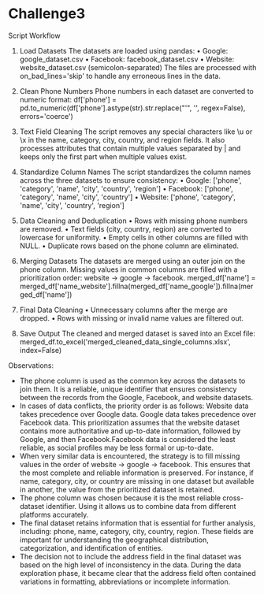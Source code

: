 # Challenge3
Script Workflow
1. Load Datasets
The datasets are loaded using pandas:
•	Google: google_dataset.csv
•	Facebook: facebook_dataset.csv
•	Website: website_dataset.csv (semicolon-separated)
The files are processed with on_bad_lines='skip' to handle any erroneous lines in the data.

3. Clean Phone Numbers
Phone numbers in each dataset are converted to numeric format:
df['phone'] = pd.to_numeric(df['phone'].astype(str).str.replace("'", '', regex=False), errors='coerce')

5. Text Field Cleaning
The script removes any special characters like \u or \x in the name, category, city, country, and region fields.
It also processes attributes that contain multiple values separated by | and keeps only the first part when multiple values exist.

7. Standardize Column Names
The script standardizes the column names across the three datasets to ensure consistency:
•	Google: ['phone', 'category', 'name', 'city', 'country', 'region']
•	Facebook: ['phone', 'category', 'name', 'city', 'country']
•	Website: ['phone', 'category', 'name', 'city', 'country', 'region']

9. Data Cleaning and Deduplication
•	Rows with missing phone numbers are removed.
•	Text fields (city, country, region) are converted to lowercase for uniformity.
•	Empty cells in other columns are filled with NULL.
•	Duplicate rows based on the phone column are eliminated.

11. Merging Datasets
The datasets are merged using an outer join on the phone column. Missing values in common columns are filled with a prioritization order: website -> google -> facebook.
merged_df['name'] = merged_df['name_website'].fillna(merged_df['name_google']).fillna(merged_df['name'])

13. Final Data Cleaning
•	Unnecessary columns after the merge are dropped.
•	Rows with missing or invalid name values are filtered out.

15. Save Output
The cleaned and merged dataset is saved into an Excel file:
merged_df.to_excel('merged_cleaned_data_single_columns.xlsx', index=False)

Observations:
- The phone column is used as the common key across the datasets to join them. It is a reliable, unique identifier that ensures consistency between the records from the Google, Facebook, and website datasets.
- In cases of data conflicts, the priority order is as follows: Website data takes precedence over Google data.
Google data takes precedence over Facebook data. This prioritization assumes that the website dataset contains more authoritative and up-to-date information, followed by Google, and then Facebook.Facebook data is considered the least reliable, as social profiles may be less formal or up-to-date.
- When very similar data is encountered, the strategy is to fill missing values in the order of website -> google -> facebook. This ensures that the most complete and reliable information is preserved. For instance, if name, category, city, or country are missing in one dataset but available in another, the value from the prioritized dataset is retained.
- The phone column was chosen because it is the most reliable cross-dataset identifier. Using it allows us to combine data from different platforms accurately.
- The final dataset retains information that is essential for further analysis, including: phone, name, category, city, country, region. These fields are important for understanding the geographical distribution, categorization, and identification of entities.
- The decision not to include the address field in the final dataset was based on the high level of inconsistency in the data. During the data exploration phase, it became clear that the address field often contained variations in formatting, abbreviations or incomplete information.
